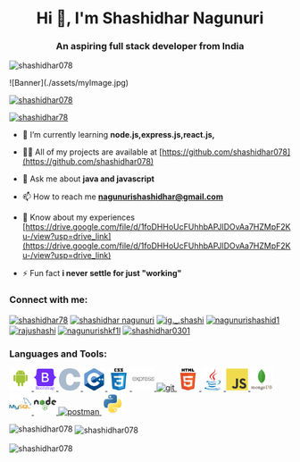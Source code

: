  <h1 align="center">Hi 👋, I'm Shashidhar Nagunuri</h1>
<h3 align="center">An aspiring full stack developer from India</h3>

<p align="left"> <img src="https://komarev.com/ghpvc/?username=shashidhar078&label=Profile%20views&color=0e75b6&style=flat" alt="shashidhar078" /> </p>
 ![Banner](./assets/myImage.jpg)
<p align="left"> <a href="https://github.com/ryo-ma/github-profile-trophy"><img src="https://github-profile-trophy.vercel.app/?username=shashidhar078" alt="shashidhar078" /></a> </p>

<p align="left"> <a href="https://twitter.com/shashidhar78" target="blank"><img src="https://img.shields.io/twitter/follow/shashidhar78?logo=twitter&style=for-the-badge" alt="shashidhar78" /></a> </p>

- 🌱 I’m currently learning **node.js,express.js,react.js,**

- 👨‍💻 All of my projects are available at [https://github.com/shashidhar078](https://github.com/shashidhar078)

- 💬 Ask me about **java and javascript**

- 📫 How to reach me **nagunurishashidhar@gmail.com**

- 📄 Know about my experiences [https://drive.google.com/file/d/1foDHHoUcFUhhbAPJlDOvAa7HZMpF2Ku-/view?usp=drive_link](https://drive.google.com/file/d/1foDHHoUcFUhhbAPJlDOvAa7HZMpF2Ku-/view?usp=drive_link)

- ⚡ Fun fact **i never settle for just "working"**

<h3 align="left">Connect with me:</h3>
<p align="left">
<a href="https://twitter.com/shashidhar78" target="blank"><img align="center" src="https://raw.githubusercontent.com/rahuldkjain/github-profile-readme-generator/master/src/images/icons/Social/twitter.svg" alt="shashidhar78" height="30" width="40" /></a>
<a href="https://linkedin.com/in/shashidhar nagunuri" target="blank"><img align="center" src="https://raw.githubusercontent.com/rahuldkjain/github-profile-readme-generator/master/src/images/icons/Social/linked-in-alt.svg" alt="shashidhar nagunuri" height="30" width="40" /></a>
<a href="https://instagram.com/ig._.shashi" target="blank"><img align="center" src="https://raw.githubusercontent.com/rahuldkjain/github-profile-readme-generator/master/src/images/icons/Social/instagram.svg" alt="ig._.shashi" height="30" width="40" /></a>
<a href="https://www.hackerrank.com/nagunurishashid1" target="blank"><img align="center" src="https://raw.githubusercontent.com/rahuldkjain/github-profile-readme-generator/master/src/images/icons/Social/hackerrank.svg" alt="nagunurishashid1" height="30" width="40" /></a>
<a href="https://www.leetcode.com/rajushashi" target="blank"><img align="center" src="https://raw.githubusercontent.com/rahuldkjain/github-profile-readme-generator/master/src/images/icons/Social/leet-code.svg" alt="rajushashi" height="30" width="40" /></a>
<a href="https://auth.geeksforgeeks.org/user/nagunurishkf1l" target="blank"><img align="center" src="https://raw.githubusercontent.com/rahuldkjain/github-profile-readme-generator/master/src/images/icons/Social/geeks-for-geeks.svg" alt="nagunurishkf1l" height="30" width="40" /></a>
<a href="https://discord.gg/shashidhar0301" target="blank"><img align="center" src="https://raw.githubusercontent.com/rahuldkjain/github-profile-readme-generator/master/src/images/icons/Social/discord.svg" alt="shashidhar0301" height="30" width="40" /></a>
</p>

<h3 align="left">Languages and Tools:</h3>
<p align="left"> <a href="https://developer.android.com" target="_blank" rel="noreferrer"> <img src="https://raw.githubusercontent.com/devicons/devicon/master/icons/android/android-original-wordmark.svg" alt="android" width="40" height="40"/> </a> <a href="https://getbootstrap.com" target="_blank" rel="noreferrer"> <img src="https://raw.githubusercontent.com/devicons/devicon/master/icons/bootstrap/bootstrap-plain-wordmark.svg" alt="bootstrap" width="40" height="40"/> </a> <a href="https://www.cprogramming.com/" target="_blank" rel="noreferrer"> <img src="https://raw.githubusercontent.com/devicons/devicon/master/icons/c/c-original.svg" alt="c" width="40" height="40"/> </a> <a href="https://www.w3schools.com/cpp/" target="_blank" rel="noreferrer"> <img src="https://raw.githubusercontent.com/devicons/devicon/master/icons/cplusplus/cplusplus-original.svg" alt="cplusplus" width="40" height="40"/> </a> <a href="https://www.w3schools.com/css/" target="_blank" rel="noreferrer"> <img src="https://raw.githubusercontent.com/devicons/devicon/master/icons/css3/css3-original-wordmark.svg" alt="css3" width="40" height="40"/> </a> <a href="https://expressjs.com" target="_blank" rel="noreferrer"> <img src="https://raw.githubusercontent.com/devicons/devicon/master/icons/express/express-original-wordmark.svg" alt="express" width="40" height="40"/> </a> <a href="https://git-scm.com/" target="_blank" rel="noreferrer"> <img src="https://www.vectorlogo.zone/logos/git-scm/git-scm-icon.svg" alt="git" width="40" height="40"/> </a> <a href="https://www.w3.org/html/" target="_blank" rel="noreferrer"> <img src="https://raw.githubusercontent.com/devicons/devicon/master/icons/html5/html5-original-wordmark.svg" alt="html5" width="40" height="40"/> </a> <a href="https://www.java.com" target="_blank" rel="noreferrer"> <img src="https://raw.githubusercontent.com/devicons/devicon/master/icons/java/java-original.svg" alt="java" width="40" height="40"/> </a> <a href="https://developer.mozilla.org/en-US/docs/Web/JavaScript" target="_blank" rel="noreferrer"> <img src="https://raw.githubusercontent.com/devicons/devicon/master/icons/javascript/javascript-original.svg" alt="javascript" width="40" height="40"/> </a> <a href="https://www.mongodb.com/" target="_blank" rel="noreferrer"> <img src="https://raw.githubusercontent.com/devicons/devicon/master/icons/mongodb/mongodb-original-wordmark.svg" alt="mongodb" width="40" height="40"/> </a> <a href="https://www.mysql.com/" target="_blank" rel="noreferrer"> <img src="https://raw.githubusercontent.com/devicons/devicon/master/icons/mysql/mysql-original-wordmark.svg" alt="mysql" width="40" height="40"/> </a> <a href="https://nodejs.org" target="_blank" rel="noreferrer"> <img src="https://raw.githubusercontent.com/devicons/devicon/master/icons/nodejs/nodejs-original-wordmark.svg" alt="nodejs" width="40" height="40"/> </a> <a href="https://postman.com" target="_blank" rel="noreferrer"> <img src="https://www.vectorlogo.zone/logos/getpostman/getpostman-icon.svg" alt="postman" width="40" height="40"/> </a> <a href="https://www.python.org" target="_blank" rel="noreferrer"> <img src="https://raw.githubusercontent.com/devicons/devicon/master/icons/python/python-original.svg" alt="python" width="40" height="40"/> </a> </p>

<p><img align="left" src="https://github-readme-stats.vercel.app/api/top-langs?username=shashidhar078&show_icons=true&locale=en&layout=compact" alt="shashidhar078" /></p>

<p>&nbsp;<img align="center" src="https://github-readme-stats.vercel.app/api?username=shashidhar078&show_icons=true&locale=en" alt="shashidhar078" /></p>

<p><img align="center" src="https://github-readme-streak-stats.herokuapp.com/?user=shashidhar078&" alt="shashidhar078" /></p>

<!--
**shashidhar078/shashidhar078** is a ✨ _special_ ✨ repository because its `README.md` (this file) appears on your GitHub profile.

Here are some ideas to get you started:

- 🔭 I’m currently working on ...
- 🌱 I’m currently learning ...
- 👯 I’m looking to collaborate on ...
- 🤔 I’m looking for help with ...
- 💬 Ask me about ...
- 📫 How to reach me: ...
- 😄 Pronouns: ...
- ⚡ Fun fact: ...
-->
